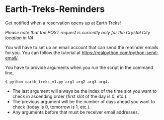 # Earth-Treks-Reminders
Get notified when a reservation opens up at Earth Treks!

*Please note that the POST request is currently only for the Crystal City location in VA.*

You will have to set up an email account that can send the reminder emails for you. You can follow the tutorial at https://realpython.com/python-send-email/.

You have to provide arguments when you run the script in the command line,

`$ python earth_treks_v1.py arg1 arg2 arg3 arg4.`

* The last argument will always be the index of the time slot you want to check in ascending order (first slot of the day is 0, etc.).
* The previous argument will be the number of days ahead you want to check (today is 0, tomorrow is 1, etc.).
* Any arguments before that must be receiver email addresses.
